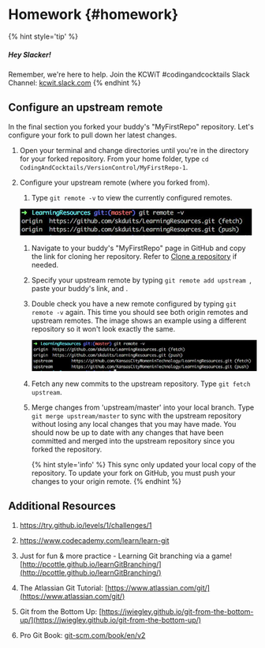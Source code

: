 # Homework {#homework}

{% hint style='tip' %}
##### Hey Slacker!

Remember, we're here to help.
Join the KCWiT #codingandcocktails Slack Channel: [kcwit.slack.com](http://kcwit.slack.com)
{% endhint %}


## Configure an upstream remote
In the final section you forked your buddy's "MyFirstRepo" repository. Let's configure your fork to pull down her latest changes.

1. Open your terminal and change directories until you're in the directory for your forked repository. From your home folder, type `cd CodingAndCocktails/VersionControl/MyFirstRepo-1`.

1. Configure your upstream remote (where you forked from).

   1. Type `git remote -v` <i class="fa fa-share fa-rotate-180"></i> to view the currently configured remotes.

   ![](images/originRemote.jpg)
        
   1. Navigate to your buddy's "MyFirstRepo" page in GitHub and copy the link for cloning her repository. Refer to [Clone a repository](/ws1-inspect#clone) if needed. 

   1. Specify your upstream remote by typing `git remote add upstream `, paste your buddy's link, and <i class="fa fa-share fa-rotate-180"></i>.
        
   1. Double check you have a new remote configured by typing `git remote -v` again.  This time you should see both origin remotes and upstream remotes. The image shows an example using a different repository so it won't look exactly the same.

      ![](images/upstreamRemote.jpg)

   1. Fetch any new commits to the upstream repository. Type `git fetch upstream`.
        
   1. Merge changes from 'upstream/master' into your local branch.  Type `git merge upstream/master` to sync with the upstream repository without losing any local changes that you may have made.  You should now be up to date with any changes that have been committed and merged into the upstream repository since you forked the repository.

      {% hint style='info' %}
This sync only updated your local copy of the repository. To update your fork on GitHub, you must push your changes to your origin remote.
     {% endhint %}

## Additional Resources

1. https://try.github.io/levels/1/challenges/1
1. https://www.codecademy.com/learn/learn-git

1. Just for fun & more practice - Learning Git branching via a game! [http://pcottle.github.io/learnGitBranching/](http://pcottle.github.io/learnGitBranching/)

1. The Atlassian Git Tutorial: [https://www.atlassian.com/git/](https://www.atlassian.com/git/)

1. Git from the Bottom Up: [https://jwiegley.github.io/git-from-the-bottom-up/](https://jwiegley.github.io/git-from-the-bottom-up/)

1. Pro Git Book: [git-scm.com/book/en/v2](https://git-scm.com/book/en/v2)